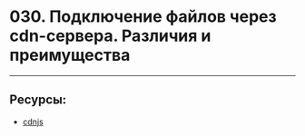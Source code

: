 # 030. Подключение файлов через cdn-сервера. Различия и преимущества

---

## Ресурсы:

- [cdnjs](https://cdnjs.com/)
